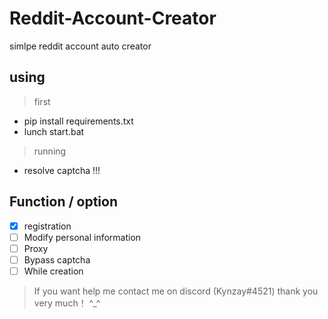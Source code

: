 # Reddit-Account-Creator
simlpe reddit account auto creator 

## using
> first
* pip install requirements.txt
* lunch start.bat
> running
* resolve captcha !!!

## Function / option
- [X] registration
- [ ] Modify personal information
- [ ] Proxy
- [ ] Bypass captcha
- [ ] While creation

> If you want help me contact me on discord (Kynzay#4521) thank you very much！ ^_^
